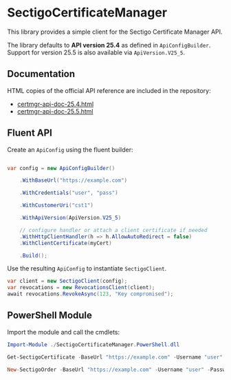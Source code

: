 # SectigoCertificateManager



This library provides a simple client for the Sectigo Certificate Manager API.

The library defaults to **API version 25.4** as defined in `ApiConfigBuilder`.
Support for version 25.5 is also available via `ApiVersion.V25_5`.

## Documentation

HTML copies of the official API reference are included in the repository:

- [certmgr-api-doc-25.4.html](Documentation/certmgr-api-doc-25.4.html)
- [certmgr-api-doc-25.5.html](Documentation/certmgr-api-doc-25.5.html)




## Fluent API



Create an `ApiConfig` using the fluent builder:



```csharp

var config = new ApiConfigBuilder()

    .WithBaseUrl("https://example.com")

    .WithCredentials("user", "pass")

    .WithCustomerUri("cst1")

    .WithApiVersion(ApiVersion.V25_5)

    // configure handler or attach a client certificate if needed
    .WithHttpClientHandler(h => h.AllowAutoRedirect = false)
    .WithClientCertificate(myCert)

    .Build();

```



Use the resulting `ApiConfig` to instantiate `SectigoClient`.

```csharp
var client = new SectigoClient(config);
var revocations = new RevocationsClient(client);
await revocations.RevokeAsync(123, "Key compromised");
```


## PowerShell Module

Import the module and call the cmdlets:

```powershell
Import-Module ./SectigoCertificateManager.PowerShell.dll

Get-SectigoCertificate -BaseUrl "https://example.com" -Username "user" -Password "pass" -CustomerUri "cst1" -CertificateId 123

New-SectigoOrder -BaseUrl "https://example.com" -Username "user" -Password "pass" -CustomerUri "cst1" -CommonName "example.com" -ProfileId 1
```

